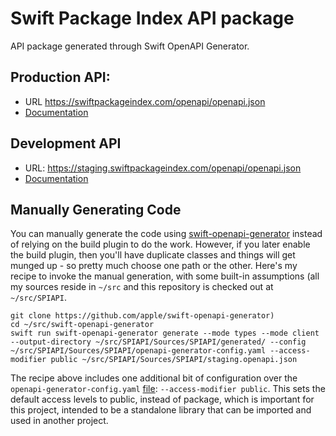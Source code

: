# Swift Package Index API package

API package generated through Swift OpenAPI Generator.

## Production API:

- URL https://swiftpackageindex.com/openapi/openapi.json
- [Documentation](https://redocly.github.io/redoc/?url=https://swiftpackageindex.com/openapi/openapi.json#tag/api/operation/postApiVersionsByIdBuild-report)

## Development API

- URL: https://staging.swiftpackageindex.com/openapi/openapi.json
- [Documentation](https://redocly.github.io/redoc/?url=https://staging.swiftpackageindex.com/openapi/openapi.json#tag/api/operation/postApiVersionsByIdBuild-report)

## Manually Generating Code

You can manually generate the code using [swift-openapi-generator](https://github.com/apple/swift-openapi-generator) instead of relying on the build plugin to do the work.
However, if you later enable the build plugin, then you'll have duplicate classes and things will get munged up - so pretty much choose one path or the other.
Here's my recipe to invoke the manual generation, with some built-in assumptions (all my sources reside in `~/src` and this repository is checked out at `~/src/SPIAPI`.

```
git clone https://github.com/apple/swift-openapi-generator)
cd ~/src/swift-openapi-generator
swift run swift-openapi-generator generate --mode types --mode client --output-directory ~/src/SPIAPI/Sources/SPIAPI/generated/ --config ~/src/SPIAPI/Sources/SPIAPI/openapi-generator-config.yaml --access-modifier public ~/src/SPIAPI/Sources/SPIAPI/staging.openapi.json
```

The recipe above includes one additional bit of configuration over the `openapi-generator-config.yaml` [file](Sources/SPIAPI/openapi-generator-config.yaml): `--access-modifier public`.
This sets the default access levels to public, instead of package, which is important for this project,
intended to be a standalone library that can be imported and used in another project.
